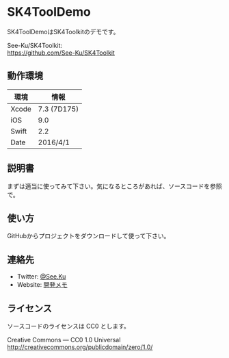 
# SK4ToolDemo

SK4ToolDemoはSK4Toolkitのデモです。

See-Ku/SK4Toolkit:  
https://github.com/See-Ku/SK4Toolkit


## 動作環境

|環境	|情報			|
|-------|---------------|
|Xcode	|7.3 (7D175)	|
|iOS	|9.0			|
|Swift	|2.2			|
|Date	|2016/4/1		|


## 説明書

まずは適当に使ってみて下さい。気になるところがあれば、ソースコードを参照で。


## 使い方

GitHubからプロジェクトをダウンロードして使って下さい。


## 連絡先

* Twitter: [@See.Ku](https://twitter.com/See_Ku)
* Website: [開発メモ](http://seeku.hateblo.jp/)


## ライセンス

ソースコードのライセンスは CC0 とします。

Creative Commons — CC0 1.0 Universal  
http://creativecommons.org/publicdomain/zero/1.0/

